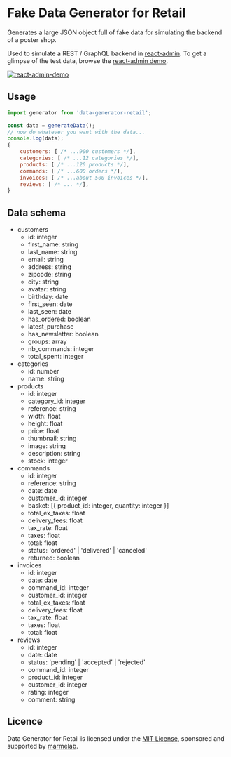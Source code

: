 # Fake Data Generator for Retail

Generates a large JSON object full of fake data for simulating the backend of a poster shop. 

Used to simulate a REST / GraphQL backend in [react-admin](https://github.com/marmelab/react-admin). To get a glimpse of the test data, browse the [react-admin demo](https://marmelab.com/react-admin-demo/#/).

[![react-admin-demo](https://marmelab.com/react-admin/img/react-admin-demo-still.png)](https://vimeo.com/268958716)

## Usage

```js
import generator from 'data-generator-retail';

const data = generateData();
// now do whatever you want with the data...
console.log(data);
{
    customers: [ /* ...900 customers */],
    categories: [ /* ...12 categories */],
    products: [ /* ...120 products */],
    commands: [ /* ...600 orders */],
    invoices: [ /* ...about 500 invoices */],
    reviews: [ /* ... */],
}
```

## Data schema

- customers
  - id: integer
  - first_name: string
  - last_name: string
  - email: string
  - address: string
  - zipcode: string
  - city: string
  - avatar: string
  - birthday: date
  - first_seen: date
  - last_seen: date
  - has_ordered: boolean
  - latest_purchase
  - has_newsletter: boolean
  - groups: array
  - nb_commands: integer
  - total_spent: integer
- categories
  - id: number
  - name: string
- products
  - id: integer
  - category_id: integer
  - reference: string
  - width: float
  - height: float
  - price: float
  - thumbnail: string
  - image: string
  - description: string
  - stock: integer
- commands
  - id: integer
  - reference: string
  - date: date
  - customer_id: integer
  - basket: [{ product_id: integer, quantity: integer }]
  - total_ex_taxes: float
  - delivery_fees: float
  - tax_rate: float
  - taxes: float
  - total: float
  - status: 'ordered' | 'delivered' | 'canceled'
  - returned: boolean
- invoices
  - id: integer
  - date: date
  - command_id: integer
  - customer_id: integer
  - total_ex_taxes: float
  - delivery_fees: float
  - tax_rate: float
  - taxes: float
  - total: float
- reviews
  - id: integer
  - date: date
  - status: 'pending' | 'accepted' | 'rejected'
  - command_id: integer
  - product_id: integer
  - customer_id: integer
  - rating: integer
  - comment: string

## Licence

Data Generator for Retail is licensed under the [MIT License](https://github.com/marmelab/react-admin/blob/master/LICENSE.md), sponsored and supported by [marmelab](http://marmelab.com).
